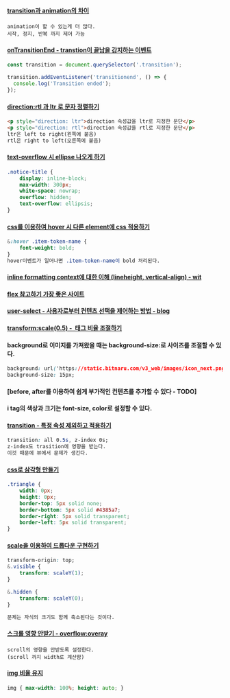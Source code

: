 
#### [transition과 animation의 차이](https://ahribori.com/article/5a0c49926c9eef13d882e3ea)
```
animation이 할 수 있는게 더 많다.
시작, 정지, 반복 까지 제어 가능
```
#### [onTransitionEnd - transtion이 끝남을 감지하는 이벤트](https://developer.mozilla.org/en-US/docs/Web/API/HTMLElement/transitionend_event)
```javascript
const transition = document.querySelector('.transition');

transition.addEventListener('transitionend', () => {
  console.log('Transition ended');
});
```
#### [direction:rtl 과 ltr 로 문자 정렬하기](http://www.homejjang.com/07/text_direction.php)
```html
<p style="direction: ltr">direction 속성값을 ltr로 지정한 문단</p>
<p style="direction: rtl">direction 속성값을 rtl로 지정한 문단</p>
ltr은 left to right(왼쪽에 붙음)
rtl은 right to left(오른쪽에 붙음)
```
#### [text-overflow 시 ellipse 나오게 하기 ](https://webdir.tistory.com/483)
```css
.notice-title {
	display: inline-block;
	max-width: 300px;
	white-space: nowrap;
	overflow: hidden;
	text-overflow: ellipsis;
}
```
#### [ css를 이용하여 hover 시 다른 element에 css 적용하기](https://codepen.io/mvaneijgen/pen/oEhgk)
```css
&:hover .item-token-name {
	font-weight: bold;
}
hover이벤트가 일어나면 .item-token-name이 bold 처리된다.
```
#### [inline formatting context에 대한 이해 (lineheight, vertical-align) - wit ](https://wit.nts-corp.com/2017/09/25/4903)
#### [flex 참고하기 가장 좋은 사이트](https://css-tricks.com/snippets/css/a-guide-to-flexbox/)
####  [user-select - 사용자로부터 컨텐츠 선택을 제어하는 방법 - blog](https://webisfree.com/2018-10-31/css-%ED%85%8D%EC%8A%A4%ED%8A%B8-%EC%84%A0%ED%83%9D-%EB%93%9C%EB%9E%98%EA%B7%B8-%EC%84%A4%EC%A0%95-user-select-%ED%94%84%EB%A1%9C%ED%8D%BC%ED%8B%B0)
####  [transform:scale(0.5) - <img> 태그 비율 조절하기](https://codeday.me/ko/qa/20190310/34589.html)
####  background로 이미지를 가져왔을 때는 background-size:로 사이즈를 조절할 수 있다.
```css
background: url('https://static.bitnaru.com/v3_web/images/icon_next.png') 0 0 no-repeat;
background-size: 15px;
```
####  [before, after를 이용하여 쉽게 부가적인 컨텐츠를 추가할 수 있다 - TODO]
####  i tag의 색상과 크기는 font-size, color로 설정할 수 있다.
####  [transition - 특정 속성 제외하고 적용하기](https://hashnode.com/post/applying-transition-to-everything-except-one-property-cilsya6zj00ewag531amxwp8n)
```css
transition: all 0.5s, z-index 0s;
z-index도 trasition에 영향을 받는다.
이것 때문에 뷰에서 문제가 생긴다.
```
#### [css로 삼각형 만들기](http://uxuiz.cafe24.com/wp/archives/4619)
```css
.triangle {
    width: 0px;
    height: 0px;
    border-top: 5px solid none;
    border-bottom: 5px solid #4385a7;
    border-right: 5px solid transparent;
    border-left: 5px solid transparent;
}
```
#### [scale을 이용하여 드롭다운 구현하기](https://stackoverflow.com/a/17260048)
```css
transform-origin: top;
&.visible {
	transform: scaleY(1);
}

&.hidden {
	transform: scaleY(0);
}

문제는 자식의 크기도 함께 축소된다는 것이다.
```
#### [ 스크롤 영향 안받기 - overflow:overay ]()
```
scroll의 영향을 안받도록 설정한다.
(scroll 까지 width로 계산함)
```

#### [img 비율 유지](https://webdir.tistory.com/487)
```css
img { max-width: 100%; height: auto; }
```